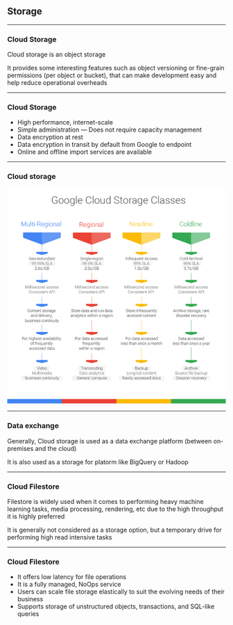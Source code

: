 ## Storage

----

### Cloud Storage

Cloud storage is an object storage

It provides some interesting features such as object versioning or fine-grain permissions (per object or bucket), that can make development easy and help reduce operational overheads

----

### Cloud Storage

- High performance, internet-scale
- Simple administration — Does not require capacity management
- Data encryption at rest
- Data encryption in transit by default from Google to endpoint
- Online and offline import services are available

----

### Cloud storage

![Cloud storage classes](img/cloud-storage-classes.png)

----

### Data exchange

Generally, Cloud storage is used as a data exchange platform (between on-premises and the cloud)

It is also used as a storage for platorm like BigQuery or Hadoop

----

### Cloud Filestore

Filestore is widely used when it comes to performing heavy machine learning tasks, media processing, rendering, etc due to the high throughput it is highly preferred

It is generally not considered as a storage option, but a temporary drive for performing high read intensive tasks

----

### Cloud Filestore

- It offers low latency for file operations
- It is a fully managed, NoOps service
- Users can scale file storage elastically to suit the evolving needs of their business
- Supports storage of unstructured objects, transactions, and SQL-like queries
